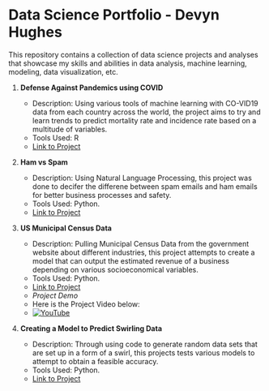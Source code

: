 # Data Science Portfolio - Devyn Hughes

This repository contains a collection of data science projects and analyses that showcase my skills and abilities in data analysis, machine learning, modeling, data visualization, etc.

1. **Defense Against Pandemics using COVID**
   - Description: Using various tools of machine learning with CO-VID19 data from each country across the world, the project aims to try and learn trends to predict mortality rate and incidence rate based on a multitude of variables.
   - Tools Used: R
   - [Link to Project](https://github.com/devynhughes/Devyn-Hughes-Portfolio/blob/a522f97b15ff267679e7cae5024b7e8be58724c4/Defense%20Against%20Pandemics%20Using%20Covid.rmd)

2. **Ham vs Spam**
   - Description: Using Natural Language Processing, this project was done to decifer the differene between spam emails and ham emails for better business processes and safety.
   - Tools Used: Python.
   - [Link to Project](https://github.com/devynhughes/Devyn-Hughes-Portfolio/blob/a522f97b15ff267679e7cae5024b7e8be58724c4/Ham%20vs%20Spam.pdf)

3. **US Municipal Census Data**
   - Description: Pulling Municipal Census Data from the government website about different industries, this project attempts to create a model that can output the estimated revenue of a business depending on various socioeconomical variables.
   - Tools Used: Python.
   - [Link to Project](https://github.com/devynhughes/Devyn-Hughes-Portfolio/tree/a522f97b15ff267679e7cae5024b7e8be58724c4/US%20Municipal%20Census%20Data%20Folder)
   - *Project Demo*
   - Here is the Project Video below:
   - [![YouTube](http://i.ytimg.com/vi/VLiRzTkDBJA/hqdefault.jpg)](https://www.youtube.com/watch?v=VLiRzTkDBJA)

4. **Creating a Model to Predict Swirling Data**
   - Description: Through using code to generate random data sets that are set up in a form of a swirl, this projects tests various models to attempt to obtain a feasible accuracy.
   - Tools Used: Python.
   - [Link to Project](https://github.com/devynhughes/Devyn-Hughes-Portfolio/blob/4d46366b64db97705a6bd4026690f1c0fe417100/Creating%20a%20Model%20to%20Predict%20Swirling%20Data.ipynb)
  
   
